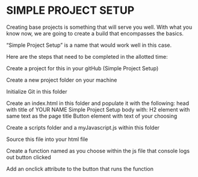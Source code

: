 # SIMPLE PROJECT SETUP

Creating base projects is something that will serve you well. With what you know now, we are going to create a build that encompasses the basics.

“Simple Project Setup” is a name that would work well in this case.

Here are the steps that need to be completed in the allotted time:

Create a project for this in your gitHub (Simple Project Setup)

Create a new project folder on your machine

Initialize Git in this folder

Create an index.html in this folder and populate it with the following: head with title of YOUR NAME Simple Project Setup body with: H2 element with same text as the page title Button element with text of your choosing

Create a scripts folder and a myJavascript.js within this folder

Source this file into your html file

Create a function named as you choose within the js file that console logs out button clicked

Add an onclick attribute to the button that runs the function
